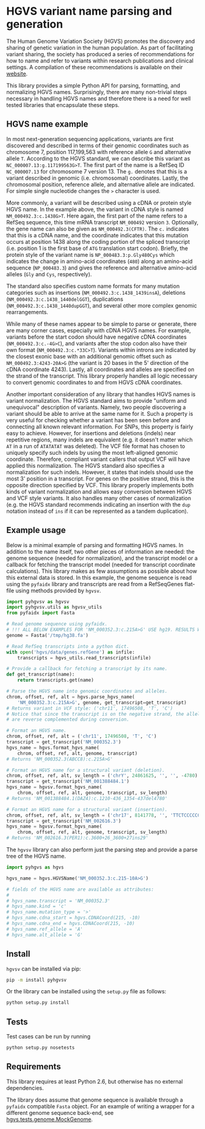 HGVS variant name parsing and generation
========================================

The Human Genome Variation Society (HGVS) promotes the discovery and
sharing of genetic variation in the human population.  As part of facilitating
variant sharing, the society has produced a series of recommendations for
how to name and refer to variants within research publications and clinical
settings.  A compilation of these recommendations is available on their
[website](http://www.hgvs.org/mutnomen/recs.html).

This library provides a simple Python API for parsing, formatting, and
normalizing HGVS names.  Surprisingly, there are many non-trivial steps
necessary in handling HGVS names and therefore there is a need for well tested
libraries that encapsulate these steps.

## HGVS name example

In most next-generation sequencing applications, variants are first
discovered and described in terms of their genomic coordinates such as
chromosome 7, position 117,199,563 with reference allele `G` and
alternative allele `T`.  According to the HGVS standard, we can
describe this variant as `NC_000007.13:g.117199563G>T`.  The first
part of the name is a RefSeq ID `NC_000007.13` for chromosome 7
version 13.  The `g.` denotes that this is a variant described in
genomic (i.e. chromosomal) coordinates.  Lastly, the chromosomal position,
reference allele, and alternative allele are indicated.  For simple
single nucleotide changes the `>` character is used.

More commonly, a variant will be described using a cDNA or protein
style HGVS name.  In the example above, the variant in cDNA style is
named `NM_000492.3:c.1438G>T`.  Here again, the first part of the name
refers to a RefSeq sequence, this time mRNA transcript `NM_000492`
version `3`.  Optionally, the gene name can also be given as
`NM_000492.3(CFTR)`.  The `c.` indicates that this is a cDNA name, and
the coordinate indicates that this mutation occurs at position 1438
along the coding portion of the spliced transcript (i.e. position 1 is
the first base of `ATG` translation start codon).  Briefly, the
protein style of the variant name is `NP_000483.3:p.Gly480Cys` which
indicates the change in amino-acid coordinates (`480`) along an
amino-acid sequence (`NP_000483.3`) and gives the reference and
alternative amino-acid alleles (`Gly` and `Cys`, respectively).

The standard also specifies custom name formats for many mutation
categories such as insertions (`NM_000492.3:c.1438_1439insA`),
deletions (`NM_000492.3:c.1438_1440delGGT`),
duplications (`NM_000492.3:c.1438_1440dupGGT`), and several
other more complex genomic rearrangements.

While many of these names appear to be simple to parse or generate,
there are many corner cases, especially with cDNA HGVS names.  For
example, variants before the start codon should have negative cDNA
coordinates (`NM_000492.3:c.-4G>C`), and variants after the stop codon
also have their own format (`NM_000492.3:c.*33C>T`).  Variants within
introns are indicated by the closest exonic base with an additional
genomic offset such as `NM_000492.3:4243-20A>G` (the variant is 20
bases in the 5' direction of the cDNA coordinate 4243).  Lastly, all
coordinates and alleles are specified on the strand of the
transcript.  This library properly handles all logic necessary to
convert genomic coordinates to and from HGVS cDNA coordinates.

Another important consideration of any library that handles HGVS names
is variant normalization.  The HGVS standard aims to provide "uniform
and unequivocal" description of variants.  Namely, two people
discovering a variant should be able to arrive at the same name for
it.  Such a property is very useful for checking whether a variant has
been seen before and connecting all known relevant information.  For
SNPs, this property is fairly easy to achieve.  However, for
insertions and deletions (indels) near repetitive regions, many indels
are equivalent (e.g. it doesn't matter which `AT` in a run of
`ATATATAT` was deleted). The VCF file format has chosen to uniquely
specify such indels by using the most left-aligned genomic coordinate.
Therefore, compliant variant callers that output VCF will have applied
this normalization.  The HGVS standard also specifies a normalization
for such indels. However, it states that indels should use the most 3'
position in a transcript.  For genes on the positive strand, this is
the opposite direction specified by VCF.  This library properly
implements both kinds of variant normalization and allows easy
conversion between HGVS and VCF style variants.  It also handles
many other cases of normalization (e.g. the HGVS standard recommends
indicating an insertion with the `dup` notation instead of `ins`
if it can be represented as a tandem duplication).

## Example usage

Below is a minimal example of parsing and formatting HGVS names.  In
addition to the name itself, two other pieces of information are
needed: the genome sequence (needed for normalization), and the
transcript model or a callback for fetching the transcript model
(needed for transcript coordinate calculations).  This library makes
as few assumptions as possible about how this external data is stored.
In this example, the genome sequence is read using the `pyfaidx` library
and transcripts are read from a RefSeqGenes flat-file using methods
provided by `hgvsv`.

```python
import pyhgvsv as hgvsv
import pyhgvsv.utils as hgvsv_utils
from pyfaidx import Fasta

# Read genome sequence using pyfaidx.
# !!! ALL BELOW EXAMPLES FOR 'NM_000352.3:c.215A>G' USE hg19. RESULTS WILL VARY. !!!
genome = Fasta('/tmp/hg38.fa')

# Read RefSeq transcripts into a python dict.
with open('hgvs/data/genes.refGene') as infile:
    transcripts = hgvs_utils.read_transcripts(infile)

# Provide a callback for fetching a transcript by its name.
def get_transcript(name):
    return transcripts.get(name)

# Parse the HGVS name into genomic coordinates and alleles.
chrom, offset, ref, alt = hgvs.parse_hgvs_name(
    'NM_000352.3:c.215A>G', genome, get_transcript=get_transcript)
# Returns variant in VCF style: ('chr11', 17496508, 'T', 'C')
# Notice that since the transcript is on the negative strand, the alleles
# are reverse complemented during conversion.

# Format an HGVS name.
chrom, offset, ref, alt = ('chr11', 17496508, 'T', 'C')
transcript = get_transcript('NM_000352.3')
hgvs_name = hgvs.format_hgvs_name(
    chrom, offset, ref, alt, genome, transcript)
# Returns 'NM_000352.3(ABCC8):c.215A>G'

# Format an HGVS name for a structural variant (deletion).
chrom, offset, ref, alt, sv_length = ('chrY', 24861625, '', '', -4780)
transcript = get_transcript('NM_001388484.1')
hgvs_name = hgvsv.format_hgvs_name(
    chrom, offset, ref, alt, genome, transcript, sv_length)
# Returns 'NM_001388484.1(DAZ4):c.1210-436_1354-437del4780'

# Format an HGVS name for a structural variant (insertion).
chrom, offset, ref, alt, sv_length = ('chr17', 8141778, '', 'TTCTCCCCCCTTGAACTTGAGCTCAATTC', 29)
transcript = get_transcript('NM_002616.3')
hgvs_name = hgvsv.format_hgvs_name(
    chrom, offset, ref, alt, genome, transcript, sv_length)
# Returns 'NM_002616.3(PER1):c.3600+26_3600+27ins29'
```

The `hgvsv` library can also perform just the parsing step and provide
a parse tree of the HGVS name.

```python
import pyhgvs as hgvs

hgvs_name = hgvs.HGVSName('NM_000352.3:c.215-10A>G')

# fields of the HGVS name are available as attributes:
#
# hgvs_name.transcript = 'NM_000352.3'
# hgvs_name.kind = 'c'
# hgvs_name.mutation_type = '>'
# hgvs_name.cdna_start = hgvs.CDNACoord(215, -10)
# hgvs_name.cdna_end = hgvs.CDNACoord(215, -10)
# hgvs_name.ref_allele = 'A'
# hgvs_name.alt_allele = 'G'
```

## Install

`hgvsv` can be installed via pip:

```sh
pip -m install pyhgvsv
```

Or the library can be installed using the `setup.py` file as follows:

```sh
python setup.py install
```

## Tests

Test cases can be run by running

```sh
python setup.py nosetests
```

## Requirements

This library requires at least Python 2.6, but otherwise has no
external dependencies.

The library does assume that genome sequence is available through a `pyfaidx`
compatible `Fasta` object. For an example of writing a wrapper for
a different genome sequence back-end, see
[hgvs.tests.genome.MockGenome](pyhgvs/tests/genome.py).
